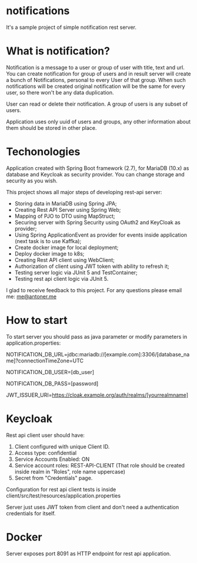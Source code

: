 # notifications
It's a sample project of simple notification rest server.

# What is notification?
Notification is a message to a user or group of user with title, text and url.
You can create notification for group of users and in result server will create a bunch of Notifications, personal to every User of that group.
When such notifications will be created original notification will be the same for every user, so there won't be any data duplication.

User can read or delete their notification. 
A group of users is any subset of users.

Application uses only uuid of users and groups, any other information about them should be stored in other place.

# Techonologies
Application created with Spring Boot framework (2.7), for MariaDB (10.x) as database and Keycloak as security provider.
You can change storage and security as you wish.

This project shows all major steps of developing rest-api server:
- Storing data in MariaDB using Spring JPA;
- Creating Rest API Server using Spring Web;
- Mapping of PJO to DTO using MapStruct;
- Securing server with Spring Security using OAuth2 and KeyCloak as provider;
- Using Spring ApplicationEvent as provider for events inside application (next task is to use Kaffka);
- Create docker image for local deployment;
- Deploy docker image to k8s;
- Creating Rest API client using WebClient;
- Authorization of client using JWT token with ability to refresh it;
- Testing server logic via JUnit 5 and TestContainer;
- Testing rest api client logic via JUnit 5.

I glad to receive feedback to this project. For any questions please email me: me@antoner.me

# How to start
To start server you should pass as java parameter or modify parameters in application.properties:

NOTIFICATION_DB_URL=jdbc:mariadb://[example.com]:3306/[database_name]?connectionTimeZone=UTC

NOTIFICATION_DB_USER=[db_user]

NOTIFICATION_DB_PASS=[password]

JWT_ISSUER_URI=https://cloak.example.org/auth/realms/[yourrealmname]

# Keycloak
Rest api client user should have:
1. Client configured with unique Client ID.
2. Access type: confidential
3. Service Accounts Enabled: ON
4. Service account roles: REST-API-CLIENT (That role should be created inside realm in "Roles", role name uppercase)
5. Secret from "Credentials" page.

Configuration for rest api client tests is inside client/src/test/resources/application.properties

Server just uses JWT token from client and don't need a authentication credentials for itself.

# Docker
Server exposes port 8091 as HTTP endpoint for rest api application.

